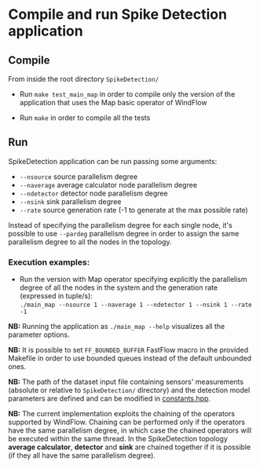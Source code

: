 # Compile and run Spike Detection application

## Compile
From inside the root directory `SpikeDetection/`

* Run `make test_main_map` in order to compile only the version of the application that uses the Map basic operator of WindFlow
<!--
* Run `make test_main_keyfarm` in order to compile only the version of the application that uses the Keyed Farm window-based operator of WindFlow
-->
* Run `make` in order to compile all the tests

## Run
SpikeDetection application can be run passing some arguments:<ul><li>`--nsource` source parallelism degree</li><li>`--naverage` average calculator node parallelism degree</li><li>`--ndetector` detector node parallelism degree</li><li>`--nsink` sink parallelism degree</li><li>`--rate` source generation rate (-1 to generate at the max possible rate)</li></ul> Instead of specifying the parallelism degree for each single node, it's possible to use `--pardeg` parallelism degree in order to assign the same parallelism degree to all the nodes in the topology.

### Execution examples:
* Run the version with Map operator specifying explicitly the parallelism degree of all the nodes in the system and the generation rate (expressed in tuple/s): <br> `./main_map --nsource 1 --naverage 1 --ndetector 1 --nsink 1 --rate -1`
<!--
* Run the version with Keyed Farm operator specifying the same parallelism degree for all the nodes in the system and the generation rate (expressed in tuple/s): <br> `./main_keyfarm --file ~/data/app/sd/sensors.dat --pardeg 2 --rate 1000000`
-->
<b>NB:</b> Running the application as `./main_map --help` visualizes all the parameter options.
 <!-- 
 	or as `./main_keyfarm --help` 
 -->

<b>NB:</b> It is possible to set `FF_BOUNDED_BUFFER` FastFlow macro in the provided Makefile in order to use bounded queues instead of the default unbounded ones.

<b>NB:</b> The path of the dataset input file containing sensors' measurements (absolute or relative to `SpikeDetection/` directory) and the detection model parameters are defined and can be modified in [constants.hpp](https://github.com/alefais/windflow-applications/blob/master/SpikeDetection/includes/util/constants.hpp).

<b>NB:</b> The current implementation exploits the chaining of the operators supported by WindFlow. Chaining can be performed only if the operators have the same parallelism degree, in which case the chained operators will be executed within the same thread. In the SpikeDetection topology <strong>average calculator</strong>, <strong>detector</strong> and <strong>sink</strong> are chained together if it is possible (if they all have the same parallelism degree).
